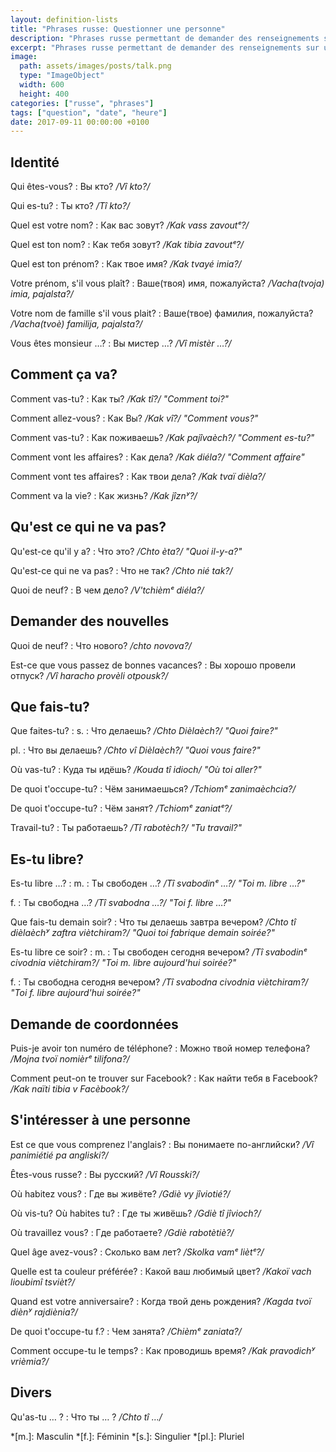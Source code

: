 ```yaml
---
layout: definition-lists
title: "Phrases russe: Questionner une personne"
description: "Phrases russe permettant de demander des renseignements sur une personne."
excerpt: "Phrases russe permettant de demander des renseignements sur une personne"
image:
  path: assets/images/posts/talk.png
  type: "ImageObject"
  width: 600
  height: 400
categories: ["russe", "phrases"]
tags: ["question", "date", "heure"]
date: 2017-09-11 00:00:00 +0100
---
```


## Identité

Qui êtes-vous?
: Вы кто?
*/Vî kto?/*

Qui es-tu?
: Ты кто?
*/Tî kto?/*

Quel est votre nom?
: Как вас зовут?
*/Kak vass zavoutᵉ?/*

Quel est ton nom?
: Как тебя зовут?
*/Kak tibia zavoutᵉ?/*

Quel est ton prénom?
: Как твое имя?
*/Kak tvayé imia?/*

Votre prénom, s'il vous plaît?
: Ваше(твоя) имя, пожалуйста?
*/Vacha(tvoja) imia, pajalsta?/*

Votre nom de famille s'il vous plait?
: Ваше(твое) фамилия, пожалуйста?
*/Vacha(tvoè) familija, pajalsta?/*

Vous êtes monsieur …?
: Вы мистер …?
*/Vî mistèr …?/*


## Comment ça va?

Comment vas-tu?
: Как ты?
*/Kak tî?/ "Comment toi?"*

Comment allez-vous?
: Как Вы?
*/Kak vî?/ "Comment vous?"*

Comment vas-tu?
: Как поживаешь?
*/Kak pajîvaèch?/ "Comment es-tu?"*

Comment vont les affaires?
: Как дела?
*/Kak diéla?/ "Comment affaire"*

Comment vont tes affaires?
: Как твои дела?
*/Kak tvaï dièla?/*

Comment va la vie?
: Как жизнь?
*/Kak jîznʸ?/*


## Qu'est ce qui ne va pas?

Qu'est-ce qu'il y a?
: Что это?
*/Chto èta?/ "Quoi il-y-a?"*

Qu'est-ce qui ne va pas?
: Что не так?
*/Chto nié tak?/*

Quoi de neuf?
: В чем дело?
*/V'tchièmᵉ diéla?/*


## Demander des nouvelles

Quoi de neuf?
: Что нового?
*/chto novova?/*

Est-ce que vous passez de bonnes vacances?
: Вы хорошо провели отпуск?
*/Vî haracho provèli otpousk?/*


## Que fais-tu?

Que faites-tu?
: s.
  : Что делаешь?
  */Chto Dièlaèch?/ "Quoi faire?"*

  pl.
  : Что вы делаешь?
  */Chto vî Dièlaèch?/ "Quoi vous faire?"*


Où vas-tu?
: Куда ты идёшь?
*/Kouda tî idioch/ "Où toi aller?"*

De quoi t'occupe-tu?
: Чём занимаешься?
*/Tchiomᵉ zanimaèchcia?/*

De quoi t'occupe-tu?
: Чём занят?
*/Tchiomᵉ zaniatᵉ?/*

Travail-tu?
: Ты работаешь?
*/Tî rabotèch?/ "Tu travail?"*


## Es-tu libre?

Es-tu libre …?
: m.
  : Ты свободен …?
  */Tî svabodinᵉ …?/ "Toi m. libre …?"*

  f.
  : Ты свободна …?
  */Tî svabodna …?/ "Toi f. libre …?"*

Que fais-tu demain soir?
: Что ты делаешь завтра вечером?
*/Chto tî dièlaèchʸ zaftra viètchiram?/ "Quoi toi fabrique demain soirée?"*

Es-tu libre ce soir?
: m.
  : Ты свободен сегодня вечером?
  */Tî svabodinᵉ civodnia viètchiram?/ "Toi m. libre aujourd'hui soirée?"*

  f.
  : Ты свободна сегодня вечером?
  */Tî svabodna civodnia viètchiram?/ "Toi f. libre aujourd'hui soirée?"*


## Demande de coordonnées

Puis-je avoir ton numéro de téléphone?
: Можно твой номер телефона?
*/Mojna tvoï nomièrᵉ tilifona?/*

Comment peut-on te trouver sur Facebook?
: Как найти тебя в Facebook?
*/Kak naïti tibia v Facèbook?/*


## S'intéresser à une personne

Est ce que vous comprenez l'anglais?
: Вы понимаете по-английски?
*/Vî panimiétié pa angliski?/*

Êtes-vous russe?
: Вы русский?
*/Vî Rousski?/*

Où habitez vous?
: Где вы живёте?
*/Gdiè vy jîviotié?/*

Où vis-tu? Où habites tu?
: Где ты живёшь?
*/Gdiè tî jîvioch?/*

Où travaillez vous?
: Где работаете?
*/Gdiè rabotètiè?/*

Quel âge avez-vous?
: Сколько вам лет?
*/Skolka vamᵉ liètᵉ?/*

Quelle est ta couleur préférée?
: Какой ваш любимый цвет?
*/Kakoï vach lioubimî tsvièt?/*

Quand est votre anniversaire?
: Когда твой день рождения?
*/Kagda tvoï diènʸ rajdiènia?/*

De quoi t'occupe-tu f.?
: Чем занята?
*/Chièmᵉ zaniata?/*

Comment occupe-tu le temps?
: Как проводишь время?
*/Kak pravodichʸ vrièmia?/*


## Divers

Qu'as-tu … ?
: Что ты … ?
*/Chto tî …/*



*[m.]: Masculin
*[f.]: Féminin
*[s.]: Singulier
*[pl.]: Pluriel
